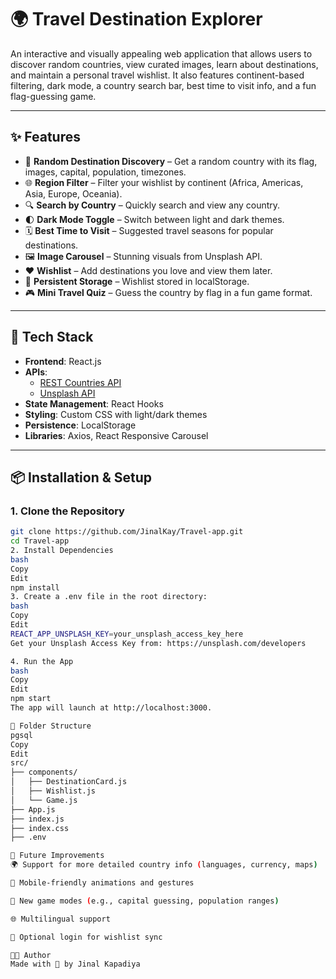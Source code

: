 # 🌍 Travel Destination Explorer

An interactive and visually appealing web application that allows users to discover random countries, view curated images, learn about destinations, and maintain a personal travel wishlist. It also features continent-based filtering, dark mode, a country search bar, best time to visit info, and a fun flag-guessing game.

---

## ✨ Features

- 🔀 **Random Destination Discovery** – Get a random country with its flag, images, capital, population, timezones.
- 🌐 **Region Filter** – Filter your wishlist by continent (Africa, Americas, Asia, Europe, Oceania).
- 🔍 **Search by Country** – Quickly search and view any country.
- 🌓 **Dark Mode Toggle** – Switch between light and dark themes.
- 🗓️ **Best Time to Visit** – Suggested travel seasons for popular destinations.
- 🖼️ **Image Carousel** – Stunning visuals from Unsplash API.
- ❤️ **Wishlist** – Add destinations you love and view them later.
- 💾 **Persistent Storage** – Wishlist stored in localStorage.
- 🎮 **Mini Travel Quiz** – Guess the country by flag in a fun game format.

---

## 🚀 Tech Stack

- **Frontend**: React.js
- **APIs**:
  - [REST Countries API](https://restcountries.com/)
  - [Unsplash API](https://unsplash.com/developers)
- **State Management**: React Hooks
- **Styling**: Custom CSS with light/dark themes
- **Persistence**: LocalStorage
- **Libraries**: Axios, React Responsive Carousel

---

## 📦 Installation & Setup

### 1. Clone the Repository

```bash
git clone https://github.com/JinalKay/Travel-app.git
cd Travel-app
2. Install Dependencies
bash
Copy
Edit
npm install
3. Create a .env file in the root directory:
bash
Copy
Edit
REACT_APP_UNSPLASH_KEY=your_unsplash_access_key_here
Get your Unsplash Access Key from: https://unsplash.com/developers

4. Run the App
bash
Copy
Edit
npm start
The app will launch at http://localhost:3000.

📁 Folder Structure
pgsql
Copy
Edit
src/
├── components/
│   ├── DestinationCard.js
│   ├── Wishlist.js
│   └── Game.js
├── App.js
├── index.js
├── index.css
├── .env

📌 Future Improvements
🌍 Support for more detailed country info (languages, currency, maps)

📲 Mobile-friendly animations and gestures

🧠 New game modes (e.g., capital guessing, population ranges)

🌐 Multilingual support

🔐 Optional login for wishlist sync

👩‍💻 Author
Made with 💙 by Jinal Kapadiya

